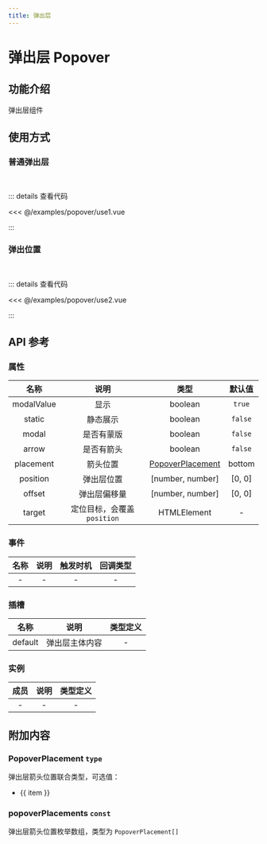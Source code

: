 ```yaml
---
title: 弹出层
---
```


# 弹出层 Popover

## 功能介绍

弹出层组件

## 使用方式

### 普通弹出层

<br />
<PopoverUse1 />

::: details 查看代码

<<< @/examples/popover/use1.vue

:::

### 弹出位置

<br />
<PopoverUse2 />

::: details 查看代码

<<< @/examples/popover/use2.vue

:::

## API 参考

### 属性

|    名称    |            说明             |                    类型                    | 默认值  |
| :--------: | :-------------------------: | :----------------------------------------: | :-----: |
| modalValue |            显示             |                  boolean                   | `true`  |
|   static   |          静态展示           |                  boolean                   | `false` |
|   modal    |         是否有蒙版          |                  boolean                   | `false` |
|   arrow    |         是否有箭头          |                  boolean                   | `false` |
| placement  |          箭头位置           | [PopoverPlacement](#popoverplacement-type) | bottom  |
|  position  |         弹出层位置          |              [number, number]              | [0, 0]  |
|   offset   |        弹出层偏移量         |              [number, number]              | [0, 0]  |
|   target   | 定位目标，会覆盖 `position` |                HTMLElement                 |    -    |

### 事件

| 名称 | 说明 | 触发时机 | 回调类型 |
| :--: | :--: | :------: | :------: |
|  -   |  -   |    -     |    -     |

### 插槽

|  名称   |      说明      | 类型定义 |
| :-----: | :------------: | :------: |
| default | 弹出层主体内容 |    -     |

### 实例

| 成员 | 说明 | 类型定义 |
| :--: | :--: | :------: |
|  -   |  -   |    -     |

## 附加内容

### PopoverPlacement `type`

弹出层箭头位置联合类型，可选值：

<ul>
    <li v-for="(item, index) in popoverPlacements" :key="index">{{ item }}</li>
</ul>

### popoverPlacements `const`

弹出层箭头位置枚举数组，类型为 `PopoverPlacement[]`

<script setup>
import PopoverUse1 from './use1.vue';
import PopoverUse2 from './use2.vue';
import { popoverPlacements } from '@pkgs/ui';
</script>

